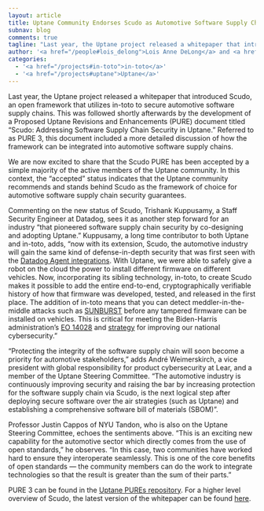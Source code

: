```yaml
---
layout: article
title: Uptane Community Endorses Scudo as Automotive Software Supply Chain Security Solution
subnav: blog
comments: true
tagline: "Last year, the Uptane project released a whitepaper that introduced Scudo, an open framework that utilizes in-toto to secure automotive software supply chains.We are now excited to share that Scudo has been accepted by a simple majority of the active members of the Uptane community."
author: '<a href="/people#lois_delong">Lois Anne DeLong</a> and <a href="/people#aditya_sirish">Aditya Sirish</a>'
categories:
  - '<a href="/projects#in-toto">in-toto</a>'
  - '<a href="/projects#uptane">Uptane</a>'
---
```



Last year, the Uptane project released a whitepaper that introduced Scudo, an open framework that utilizes in-toto to secure automotive software supply chains. This was followed shortly afterwards by the development of a Proposed Uptane Revisions and Enhancements (PURE) document titled “Scudo: Addressing Software Supply Chain Security in Uptane.” Referred to as PURE 3, this document included a more detailed discussion of how the framework can be integrated into automotive software supply chains.

We are now excited to share that the Scudo PURE has been accepted by a simple majority of the active members of the Uptane community. In this context, the “accepted” status indicates that the Uptane community recommends and stands behind Scudo as the framework of choice for automotive software supply chain security guarantees.

Commenting on the new status of Scudo, Trishank Kuppusamy, a Staff Security Engineer at Datadog, sees it as another step forward for an industry “that pioneered software supply chain security by co-designing and adopting Uptane.” Kuppusamy, a long time contributor to both Uptane and in-toto, adds, “now with its extension, Scudo, the automotive industry will gain the same kind of defense-in-depth security that was first seen with the [Datadog Agent integrations](https://www.datadoghq.com/blog/engineering/secure-publication-of-datadog-agent-integrations-with-tuf-and-in-toto/). With Uptane, we were able to safely give a robot on the cloud the power to install different firmware on different vehicles. Now, incorporating its sibling technology, in-toto, to create Scudo makes it possible to add the entire end-to-end, cryptographically verifiable history of how that firmware was developed, tested, and released in the first place. The addition of in-toto means that you can detect meddler-in-the-middle attacks such as [SUNBURST](https://www.reversinglabs.com/blog/sunburst-the-next-level-of-stealth) before any tampered firmware can be installed on vehicles. This is critical for meeting the Biden-Harris administration’s [EO 14028](https://www.federalregister.gov/d/2021-10460/p-54) and [strategy](https://www.federalregister.gov/d/2021-10460/p-54) for improving our national cybersecurity.”

“Protecting the integrity of the software supply chain will soon become a priority for automotive stakeholders,” adds André Weimerskirch, a vice president with global responsibility for product cybersecurity at Lear, and a member of the Uptane Steering Committee. “The automotive industry is continuously improving security and raising the bar by increasing protection for the software supply chain via Scudo, is the next logical step after deploying secure software over the air strategies (such as Uptane) and establishing a comprehensive software bill of materials (SBOM)”.

Professor Justin Cappos of NYU Tandon, who is also on the Uptane Steering Committee, echoes the sentiments above. “This is an exciting new capability for the automotive sector which directly comes from the use of open standards,” he observes.  “In this case, two communities have worked hard to ensure they interoperate seamlessly. This is one of the core benefits of open standards — the community members can do the work to integrate technologies so that the result is greater than the sum of their parts.”

PURE 3 can be found in the [Uptane PUREs repository](https://github.com/uptane/pures/blob/main/pure3.md). For a higher level overview of Scudo, the latest version of the whitepaper can be found [here](https://uptane.github.io/papers/scudo-whitepaper.pdf).